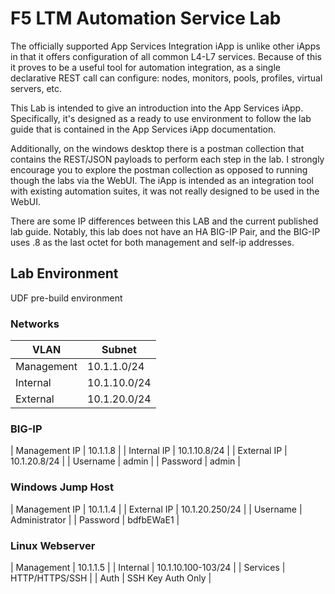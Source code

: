 # F5 LTM Automation Service Lab 

The officially supported App Services Integration iApp is unlike other iApps in that it offers configuration of all common L4-L7 services.  Because of this it proves to be a useful tool for automation integration, as a single declarative REST call can configure: nodes, monitors, pools, profiles, virtual servers, etc.

This Lab is intended to give an introduction into the App Services iApp.  Specifically, it's designed as a ready to use environment to follow the lab guide that is contained in the App Services iApp documentation.

Additionally, on the windows desktop there is a postman collection that contains the REST/JSON payloads to perform each step in the lab.  I strongly encourage you to explore the postman collection as opposed to running though the labs via the WebUI.  The iApp is intended as an integration tool with existing automation suites, it was not really designed to be used in the WebUI.

There are some IP differences between this LAB and the current published lab guide.  Notably, this lab does not have an HA BIG-IP Pair, and the BIG-IP uses .8 as the last octet for both management and self-ip addresses.



## Lab Environment

UDF pre-build environment

### Networks
| VLAN | Subnet |
| ---- | ------ |
| Management | 10.1.1.0/24 |
| Internal   | 10.1.10.0/24 |
| External   | 10.1.20.0/24 |


### BIG-IP
| Management IP | 10.1.1.8 |
| Internal IP   | 10.1.10.8/24 |
| External IP   | 10.1.20.8/24 |
| Username      | admin |
| Password      | admin |

### Windows Jump Host
| Management IP | 10.1.1.4 |
| External IP   | 10.1.20.250/24 |
| Username      | Administrator |
| Password      | bdfbEWaE1 |

### Linux Webserver	
| Management | 10.1.1.5 |
| Internal   | 10.1.10.100-103/24 |
| Services   | HTTP/HTTPS/SSH |
| Auth       | SSH Key Auth Only |

